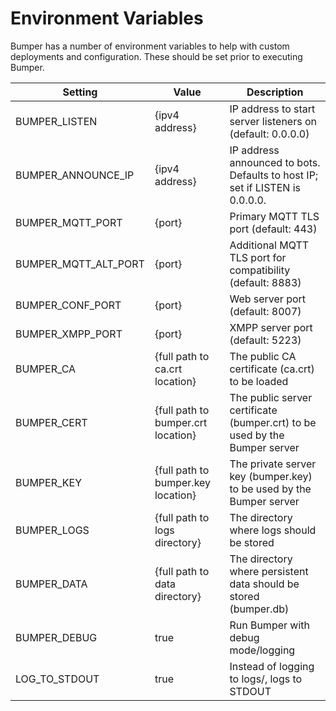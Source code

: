 # Environment Variables

Bumper has a number of environment variables to help with custom deployments and configuration. These should be set prior to executing Bumper.

| Setting            | Value                              | Description |
| ------------------ | ---------------------------------- | --------------------------------------------------------------------- |
| BUMPER_LISTEN      | {ipv4 address}                     | IP address to start server listeners on (default: 0.0.0.0) |
| BUMPER_ANNOUNCE_IP | {ipv4 address}                     | IP address announced to bots. Defaults to host IP; set if LISTEN is 0.0.0.0. |
| BUMPER_MQTT_PORT   | {port}                              | Primary MQTT TLS port (default: 443) |
| BUMPER_MQTT_ALT_PORT | {port}                            | Additional MQTT TLS port for compatibility (default: 8883) |
| BUMPER_CONF_PORT   | {port}                              | Web server port (default: 8007) |
| BUMPER_XMPP_PORT   | {port}                              | XMPP server port (default: 5223) |
| BUMPER_CA          | {full path to ca.crt location}     | The public CA certificate (ca.crt) to be loaded |
| BUMPER_CERT        | {full path to bumper.crt location} | The public server certificate (bumper.crt) to be used by the Bumper server |
| BUMPER_KEY         | {full path to bumper.key location} | The private server key (bumper.key) to be used by the Bumper server |
| BUMPER_LOGS        | {full path to logs directory}      | The directory where logs should be stored |
| BUMPER_DATA        | {full path to data directory}      | The directory where persistent data should be stored (bumper.db) |
| BUMPER_DEBUG       | true                               | Run Bumper with debug mode/logging |
| LOG_TO_STDOUT      | true                               | Instead of logging to logs/, logs to STDOUT |

